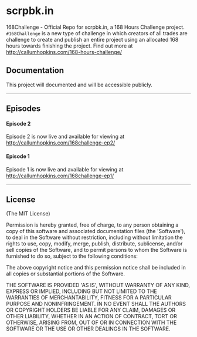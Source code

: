# scrpbk.in

168Challenge - Official Repo for scrpbk.in, a 168 Hours Challenge project. `#168Challenge` is a new type of challenge in which creators of all trades are challenge to create and publish an entire project using an allocated 168 hours towards finishing the project. Find out more at http://callumhopkins.com/168-hours-challenge/

## Documentation

This project will documented and will be accessible publicly.

----

## Episodes

#### Episode 2
Episode 2 is now live and available for viewing at http://callumhopkins.com/168challenge-ep2/

#### Episode 1
Episode 1 is now live and available for viewing at http://callumhopkins.com/168challenge-ep1/

----

## License
(The MIT License)

Permission is hereby granted, free of charge, to any person obtaining
a copy of this software and associated documentation files (the
'Software'), to deal in the Software without restriction, including
without limitation the rights to use, copy, modify, merge, publish,
distribute, sublicense, and/or sell copies of the Software, and to
permit persons to whom the Software is furnished to do so, subject to
the following conditions:

The above copyright notice and this permission notice shall be
included in all copies or substantial portions of the Software.

THE SOFTWARE IS PROVIDED 'AS IS', WITHOUT WARRANTY OF ANY KIND,
EXPRESS OR IMPLIED, INCLUDING BUT NOT LIMITED TO THE WARRANTIES OF
MERCHANTABILITY, FITNESS FOR A PARTICULAR PURPOSE AND NONINFRINGEMENT.
IN NO EVENT SHALL THE AUTHORS OR COPYRIGHT HOLDERS BE LIABLE FOR ANY
CLAIM, DAMAGES OR OTHER LIABILITY, WHETHER IN AN ACTION OF CONTRACT,
TORT OR OTHERWISE, ARISING FROM, OUT OF OR IN CONNECTION WITH THE
SOFTWARE OR THE USE OR OTHER DEALINGS IN THE SOFTWARE.
